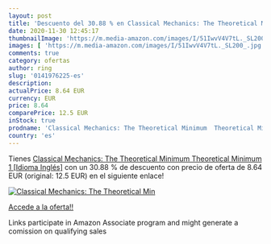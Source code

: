 ```yaml
---
layout: post
title: 'Descuento del 30.88 % en Classical Mechanics: The Theoretical Min'
date: 2020-11-30 12:45:17
thumbnailImage: 'https://m.media-amazon.com/images/I/51IwvV4V7tL._SL200_.jpg'
images: [ 'https://m.media-amazon.com/images/I/51IwvV4V7tL._SL200_.jpg' ]
comments: true
category: ofertas
author: ring
slug: '0141976225-es'
description:
actualPrice: 8.64 EUR
currency: EUR
price: 8.64
comparePrice: 12.5 EUR
inStock: true
prodname: 'Classical Mechanics: The Theoretical Minimum  Theoretical Minimum 1  [Idioma Inglés]'
country: 'es'
---
```


Tienes [Classical Mechanics: The Theoretical Minimum  Theoretical Minimum 1  [Idioma Inglés]](https://www.amazon.es/dp/0141976225/?tag=tolees-21) con un 30.88 % de descuento con precio de oferta de 8.64 EUR (original: 12.5 EUR) en el siguiente enlace!

[![Classical Mechanics: The Theoretical Min](https://m.media-amazon.com/images/I/51IwvV4V7tL._SL200_.jpg)](https://www.amazon.es/dp/0141976225/?tag=tolees-21)

[Accede a la oferta!!](https://www.amazon.es/dp/0141976225/?tag=tolees-21)

Links participate in Amazon Associate program and might generate a comission on qualifying sales


